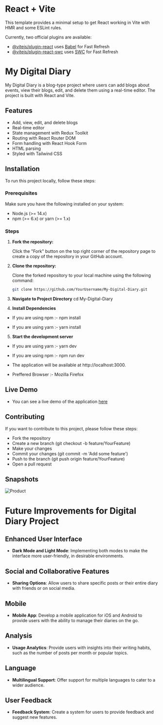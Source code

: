 # React + Vite

This template provides a minimal setup to get React working in Vite with HMR and some ESLint rules.

Currently, two official plugins are available:

- [@vitejs/plugin-react](https://github.com/vitejs/vite-plugin-react/blob/main/packages/plugin-react/README.md) uses [Babel](https://babeljs.io/) for Fast Refresh
- [@vitejs/plugin-react-swc](https://github.com/vitejs/vite-plugin-react-swc) uses [SWC](https://swc.rs/) for Fast Refresh

# My Digital Diary

My Digital Diary is a blog-type project where users can add blogs about events, view their blogs, edit, and delete them using a real-time editor. The project is built with React and Vite.

## Features

- Add, view, edit, and delete blogs
- Real-time editor
- State management with Redux Toolkit
- Routing with React Router DOM
- Form handling with React Hook Form
- HTML parsing
- Styled with Tailwind CSS

## Installation

To run this project locally, follow these steps:

### Prerequisites

Make sure you have the following installed on your system:

- Node.js (>= 14.x)
- npm (>= 6.x) or yarn (>= 1.x)

### Steps

1. **Fork the repository:**

   Click the "Fork" button on the top right corner of the repository page to create a copy of the repository in your GitHub account.

2. **Clone the repository:**

   Clone the forked repository to your local machine using the following command:
   ```bash
   git clone https://github.com/YourUsername/My-Digital-Diary.git

3. **Navigate to Project Directory**
   cd My-Digital-Diary

4. **Install Dependencies**
-   If you are using npm :-
   npm install

-   If you are using yarn :- 
   yarn install

5. **Start the development server**
-   If you are using yarn :- 
   yarn dev

-   If you are using npm :-
   npm run dev

-  The application will be available at http://localhost:3000.

- Preffered Browser :- 
  Mozilla Firefox

## Live Demo
- You can see a live demo of the application [here](https://my-digital-diary.vercel.app)



## Contributing
If you want to contribute to this project, please follow these steps:

- Fork the repository
- Create a new branch (git checkout -b feature/YourFeature)
- Make your changes
- Commit your changes (git commit -m 'Add some feature')
- Push to the branch (git push origin feature/YourFeature)
- Open a pull request

## Snapshots
![Product](./src/image/photo-collage.png.png)

# Future Improvements for Digital Diary Project

## Enhanced User Interface
- **Dark Mode and Light Mode**: Implementing both modes to make the interface more user-friendly, in desirable environments.

## Social and Collaborative Features
- **Sharing Options**: Allow users to share specific posts or their entire diary with friends or on social media.

## Mobile 
- **Mobile App**: Develop a mobile application for iOS and Android to provide users with the ability to manage their diaries on the go.

## Analysis
- **Usage Analytics**: Provide users with insights into their writing habits, such as the number of posts per month or popular topics.

## Language
- **Multilingual Support**: Offer support for multiple languages to cater to a wider audience.

## User Feedback
- **Feedback System**: Create a system for users to provide feedback and suggest new features.

